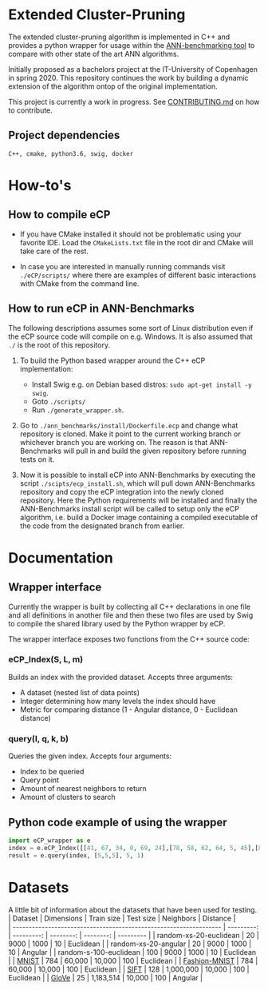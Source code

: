 # Extended Cluster-Pruning
The extended cluster-pruning algorithm is implemented in C++ and provides a python wrapper for usage within the [ANN-benchmarking tool](https://github.com/erikbern/ann-benchmarks/) to compare with other state of the art ANN algorithms. 

Initially proposed as a bachelors project at the IT-University of Copenhagen in spring 2020. This repository continues the work by building a dynamic extension of the algorithm ontop of the original implementation.

This project is currently a work in progress. See [CONTRIBUTING.md](CONTRIBUTING.md) on how to contribute.

## Project dependencies
```
C++, cmake, python3.6, swig, docker
```

# How-to's
## How to compile eCP
- If you have CMake installed it should not be problematic using your favorite IDE. Load the `CMakeLists.txt` file in the root dir and CMake will take care of the rest.

- In case you are interested in manually running commands visit `./eCP/scripts/` where there are examples of different basic interactions with CMake from the command line.

## How to run eCP in ANN-Benchmarks
The following descriptions assumes some sort of Linux distribution even if the eCP source code will compile on e.g. Windows.
It is also assumed that `./` is the root of this repository.

1. To build the Python based wrapper around the C++ eCP implementation:
    - Install Swig e.g. on Debian based distros: ```sudo apt-get install -y swig```.
    - Goto `./scripts/`
    - Run `./generate_wrapper.sh`.
2. Go to `./ann_benchmarks/install/Dockerfile.ecp` and change what repository is cloned. Make it point to the current working branch or whichever branch you are working on. The reason is that ANN-Benchmarks will pull in and build the given repository before running tests on it.

3. Now it is possible to install eCP into ANN-Benchmarks by executing the script `./scipts/ecp_install.sh`, which will pull down ANN-Benchmarks repository and copy the eCP integration into the newly cloned repository. Here the Python requirements will be installed and finally the ANN-Benchmarks install script will be called to setup only the eCP algorithm, i.e. build a Docker image containing a compiled executable of the code from the designated branch from earlier.


# Documentation
## Wrapper interface
Currently the wrapper is built by collecting all C++ declarations in one file and all definitions in another file and then these two files are used by Swig to compile the shared library used by the Python wrapper by eCP.

The wrapper interface exposes two functions from the C++ source code:

### eCP_Index(S, L, m)
Builds an index with the provided dataset.
Accepts three arguments:
- A dataset (nested list of data points)
- Integer determining how many levels the index should have
- Metric for comparing distance (1 - Angular distance, 0 - Euclidean distance)

### query(I, q, k, b)
Queries the given index.
Accepts four arguments:
- Index to be queried
- Query point
- Amount of nearest neighbors to return
- Amount of clusters to search

## Python code example of using the wrapper
```python
import eCP_wrapper as e
index = e.eCP_Index([[41, 67, 34, 0, 69, 24],[78, 58, 62, 64, 5, 45],[81, 27, 61, 91, 95, 42],[27, 36, 91, 4, 2, 53],[92, 82, 21, 16, 18, 95],[47, 26, 71, 38, 69, 12],[67, 99, 35, 94, 3, 11],[22, 33, 73, 64, 41, 11], [53, 68, 47, 44, 62, 57], [37, 59, 23, 41, 29, 78], [16, 35, 90, 42, 88, 6], [40, 42, 64, 48, 46, 5], [90, 29, 70, 50, 6, 1], [93, 48, 29, 23, 84, 54], [56, 40, 66, 76, 31, 8]], 2, 1)
result = e.query(index, [5,5,5], 5, 1)
```

# Datasets
A little bit of information about the datasets that have been used for testing.
| Dataset                                                           | Dimensions | Train size | Test size | Neighbors | Distance  |                                                                  
| ----------------------------------------------------------------- | ---------: | ---------: | --------: | --------: | --------- | 
| random-xs-20-euclidean											|        20  |     9000   |    1000   |       10  | Euclidean |
| random-xs-20-angular                       			    		|        20  |     9000   |    1000   |       10  | Angular   |
| random-s-100-euclidean                      			    		|        100 |     9000   |    1000   |       10  | Euclidean |
| [MNIST](http://yann.lecun.com/exdb/mnist/)                        |        784 |     60,000 |    10,000 |       100 | Euclidean |
| [Fashion-MNIST](https://github.com/zalandoresearch/fashion-mnist) |        784 |     60,000 |    10,000 |       100 | Euclidean |
| [SIFT](https://corpus-texmex.irisa.fr/)                           |        128 |  1,000,000 |    10,000 |       100 | Euclidean |
| [GloVe](http://nlp.stanford.edu/projects/glove/)                  |         25 |  1,183,514 |    10,000 |       100 | Angular   |
